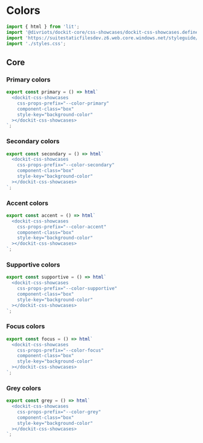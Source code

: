 # Colors

```js script
import { html } from 'lit';
import '@divriots/dockit-core/css-showcases/dockit-css-showcases.define.js';
import 'https://suitestaticfilesdev.z6.web.core.windows.net/styleguide/css/styleguide.css';
import './styles.css';
```

## Core

### Primary colors

```js story
export const primary = () => html`
  <dockit-css-showcases
    css-props-prefix="--color-primary"
    component-class="box"
    style-key="background-color"
  ></dockit-css-showcases>
`;
```

### Secondary colors

```js story
export const secondary = () => html`
  <dockit-css-showcases
    css-props-prefix="--color-secondary"
    component-class="box"
    style-key="background-color"
  ></dockit-css-showcases>
`;
```

### Accent colors

```js story
export const accent = () => html`
  <dockit-css-showcases
    css-props-prefix="--color-accent"
    component-class="box"
    style-key="background-color"
  ></dockit-css-showcases>
`;
```

### Supportive colors

```js story
export const supportive = () => html`
  <dockit-css-showcases
    css-props-prefix="--color-supportive"
    component-class="box"
    style-key="background-color"
  ></dockit-css-showcases>
`;
```

### Focus colors

```js story
export const focus = () => html`
  <dockit-css-showcases
    css-props-prefix="--color-focus"
    component-class="box"
    style-key="background-color"
  ></dockit-css-showcases>
`;
```

### Grey colors

```js story
export const grey = () => html`
  <dockit-css-showcases
    css-props-prefix="--color-grey"
    component-class="box"
    style-key="background-color"
  ></dockit-css-showcases>
`;
```
